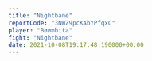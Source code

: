 ```yaml
---
title: "Nightbane"
reportCode: "3NWZ9pcKAbYPfqxC"
player: "Bøømbita"
fight: "Nightbane"
date: 2021-10-08T19:17:48.190000+00:00
---
```

